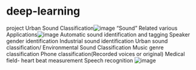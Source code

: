 # deep-learning
project
Urban Sound Classification![image](https://user-images.githubusercontent.com/83034571/115842874-b1518b80-a437-11eb-85ea-fdb347793be3.png)
“Sound” Related various Applications![image](https://user-images.githubusercontent.com/83034571/115842949-c4fcf200-a437-11eb-968b-addce33ad12d.png)
Automatic sound identification and tagging
Speaker gender identification 
Industrial sound identification
Urban sound classification/ Environmental Sound Classification
Music genre classification 
Phone classification(Recorded voices or original)
Medical field- heart beat measurement
Speech recognition
![image](https://user-images.githubusercontent.com/83034571/115842966-c9290f80-a437-11eb-9b26-d28f8a9fa08e.png)
